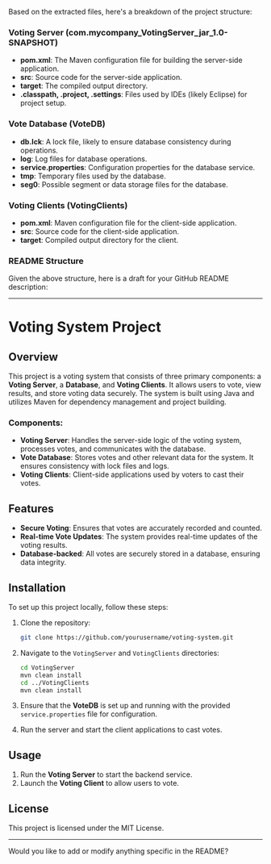 Based on the extracted files, here's a breakdown of the project structure:

### Voting Server (com.mycompany_VotingServer_jar_1.0-SNAPSHOT)
- **pom.xml**: The Maven configuration file for building the server-side application.
- **src**: Source code for the server-side application.
- **target**: The compiled output directory.
- **.classpath, .project, .settings**: Files used by IDEs (likely Eclipse) for project setup.

### Vote Database (VoteDB)
- **db.lck**: A lock file, likely to ensure database consistency during operations.
- **log**: Log files for database operations.
- **service.properties**: Configuration properties for the database service.
- **tmp**: Temporary files used by the database.
- **seg0**: Possible segment or data storage files for the database.

### Voting Clients (VotingClients)
- **pom.xml**: Maven configuration file for the client-side application.
- **src**: Source code for the client-side application.
- **target**: Compiled output directory for the client.

### README Structure
Given the above structure, here is a draft for your GitHub README description:

---

# Voting System Project

## Overview
This project is a voting system that consists of three primary components: a **Voting Server**, a **Database**, and **Voting Clients**. It allows users to vote, view results, and store voting data securely. The system is built using Java and utilizes Maven for dependency management and project building.

### Components:
- **Voting Server**: Handles the server-side logic of the voting system, processes votes, and communicates with the database.
- **Vote Database**: Stores votes and other relevant data for the system. It ensures consistency with lock files and logs.
- **Voting Clients**: Client-side applications used by voters to cast their votes.

## Features
- **Secure Voting**: Ensures that votes are accurately recorded and counted.
- **Real-time Vote Updates**: The system provides real-time updates of the voting results.
- **Database-backed**: All votes are securely stored in a database, ensuring data integrity.

## Installation
To set up this project locally, follow these steps:

1. Clone the repository:
   ```bash
   git clone https://github.com/yourusername/voting-system.git
   ```

2. Navigate to the `VotingServer` and `VotingClients` directories:
   ```bash
   cd VotingServer
   mvn clean install
   cd ../VotingClients
   mvn clean install
   ```

3. Ensure that the **VoteDB** is set up and running with the provided `service.properties` file for configuration.

4. Run the server and start the client applications to cast votes.

## Usage
1. Run the **Voting Server** to start the backend service.
2. Launch the **Voting Client** to allow users to vote.


## License
This project is licensed under the MIT License.

---

Would you like to add or modify anything specific in the README?
